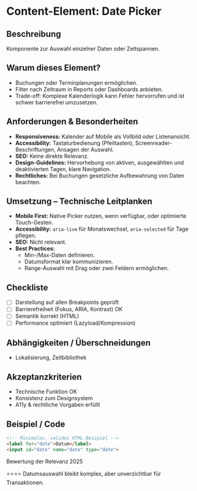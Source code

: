 # Content-Element: Date Picker

## Beschreibung
Komponente zur Auswahl einzelner Daten oder Zeitspannen.

## Warum dieses Element?
- Buchungen oder Terminplanungen ermöglichen.
- Filter nach Zeitraum in Reports oder Dashboards anbieten.
- Trade-off: Komplexe Kalenderlogik kann Fehler hervorrufen und ist schwer barrierefrei umzusetzen.

## Anforderungen & Besonderheiten
- **Responsiveness:** Kalender auf Mobile als Vollbild oder Listenansicht.
- **Accessibility:** Tastaturbedienung (Pfeiltasten), Screenreader-Beschriftungen, Ansagen der Auswahl.
- **SEO:** Keine direkte Relevanz.
- **Design-Guidelines:** Hervorhebung von aktiven, ausgewählten und deaktivierten Tagen, klare Navigation.
- **Rechtliches:** Bei Buchungen gesetzliche Aufbewahrung von Daten beachten.

## Umsetzung – Technische Leitplanken
- **Mobile First:** Native Picker nutzen, wenn verfügbar, oder optimierte Touch-Gesten.
- **Accessibility:** `aria-live` für Monatswechsel, `aria-selected` für Tage pflegen.
- **SEO:** Nicht relevant.
- **Best Practices:**
  - Min-/Max-Daten definieren.
  - Datumsformat klar kommunizieren.
  - Range-Auswahl mit Drag oder zwei Feldern ermöglichen.

## Checkliste
- [ ] Darstellung auf allen Breakpoints geprüft
- [ ] Barrierefreiheit (Fokus, ARIA, Kontrast) OK
- [ ] Semantik korrekt (HTML)
- [ ] Performance optimiert (Lazyload/Kompression)

## Abhängigkeiten / Überschneidungen
- Lokalisierung, Zeitbibliothek

## Akzeptanzkriterien
- Technische Funktion OK
- Konsistenz zum Designsystem
- A11y & rechtliche Vorgaben erfüllt

## Beispiel / Code
```html
<!-- Minimales, valides HTML-Beispiel -->
<label for="date">Datum</label>
<input id="date" name="date" type="date">
```

Bewertung der Relevanz 2025

⭐⭐⭐⭐ Datumsauswahl bleibt komplex, aber unverzichtbar für Transaktionen.
